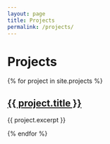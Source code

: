 ```yaml
---
layout: page
title: Projects
permalink: /projects/
---
```


# Projects

{% for project in site.projects %}
<div class="project-card">
  <h2><a href="{{ project.url | relative_url }}">{{ project.title }}</a></h2>
  <p>{{ project.excerpt }}</p>
</div>
{% endfor %}
